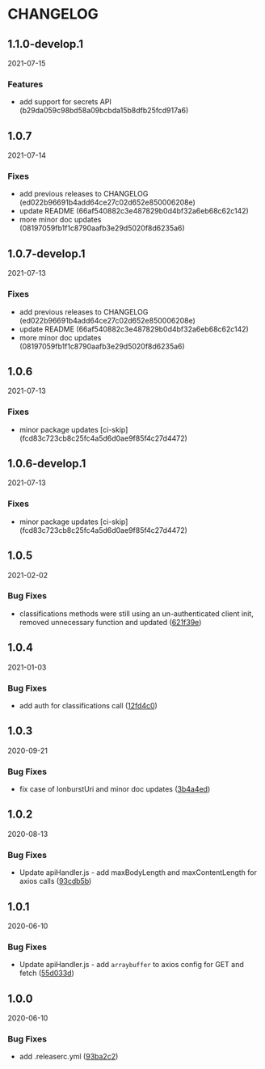 # CHANGELOG

<!--- next entry here -->

## 1.1.0-develop.1
2021-07-15

### Features

- add support for secrets API (b29da059c98bd58a09bcbda15b8dfb25fcd917a6)

## 1.0.7
2021-07-14

### Fixes

- add previous releases to CHANGELOG (ed022b96691b4add64ce27c02d652e850006208e)
- update README (66af540882c3e487829b0d4bf32a6eb68c62c142)
- more minor doc updates (08197059fb1f1c8790aafb3e29d5020f8d6235a6)

## 1.0.7-develop.1
2021-07-13

### Fixes

- add previous releases to CHANGELOG (ed022b96691b4add64ce27c02d652e850006208e)
- update README (66af540882c3e487829b0d4bf32a6eb68c62c142)
- more minor doc updates (08197059fb1f1c8790aafb3e29d5020f8d6235a6)

## 1.0.6
2021-07-13

### Fixes

- minor package updates [ci-skip] (fcd83c723cb8c25fc4a5d6d0ae9f85f4c27d4472)

## 1.0.6-develop.1
2021-07-13

### Fixes

- minor package updates [ci-skip] (fcd83c723cb8c25fc4a5d6d0ae9f85f4c27d4472)

## 1.0.5
2021-02-02

### Bug Fixes

- classifications methods were still using an un-authenticated client init, removed unnecessary function and updated ([621f39e](https://gitlab.com/ionburst/ionburst-sdk-javascript/commit/621f39e64a3b8f20ce3907fc1ad3d02af06ea407))

## 1.0.4
2021-01-03

### Bug Fixes

- add auth for classifications call ([12fd4c0](https://gitlab.com/ionburst/ionburst-sdk-javascript/commit/12fd4c05860aea463de3405351ab0ba35835c83b))

## 1.0.3
2020-09-21
### Bug Fixes

- fix case of IonburstUri and minor doc updates ([3b4a4ed](https://gitlab.com/ionburst/ionburst-sdk-javascript/commit/3b4a4ede831537e0e56022da4faf7073b0d85a54))

## 1.0.2
2020-08-13
### Bug Fixes

- Update apiHandler.js - add maxBodyLength and maxContentLength for axios calls ([93cdb5b](https://gitlab.com/ionburst/ionburst-sdk-javascript/commit/93cdb5b5a7dd64f34bef9434c982b8a5556fa4a9))

## 1.0.1
2020-06-10
### Bug Fixes

- Update apiHandler.js - add `arraybuffer` to axios config for GET and fetch ([55d033d](https://gitlab.com/ionburst/ionburst-sdk-javascript/commit/55d033da7b3454f18ef6112c6896fcb88cc16a97))

## 1.0.0
2020-06-10
### Bug Fixes

- add .releaserc.yml ([93ba2c2](https://gitlab.com/ionburst/ionburst-sdk-javascript/commit/93ba2c240d6f5319c777f7fb0b23fd25e60e320f))